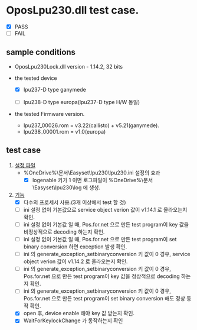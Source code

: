 # OposLpu230.dll test case.
* [x] PASS
* [ ] FAIL

## sample conditions
* OposLpu230Lock.dll version - 1.14.2, 32 bits

* the tested device
  * [x] lpu237-D type ganymede
  * [ ] lpu238-D type europa(lpu237-D type H/W 동일)
  

* the tested Firmware version.
  * lpu237_00026.rom = v3.22(callisto) +  v5.21(ganymede).
  * lpu238_00001.rom = v1.0(europa)

## test case
1. <u>설정 파일</u>
    * %OneDrive%\문서\Easyset\lpu230\lpu230.ini 설정의 효과
      + [x] logenable 키가 1 이면 로그파일이 %OneDrive%\문서\Easyset\lpu230\log 에 생성.
2. <u>기능</u>
    * [x] 다수의 프로세서 사용.(3개 이상에서 test 할 것)
    * [ ] ini 설정 없이 기본값으로 service object verion 값이 v1.14.1 로 올라오는지 확인.
    * [ ] ini 설정 없이 기본값 일 때, Pos.for.net 으로 만든 test program이 key 값을 비정상적으로 decoding 하는지 확인.
    * [ ] ini 설정 없이 기본값 일 때, Pos.for.net 으로 만든 test program이 set binary conversion 하면 exception 발생 확인.
    * [ ] ini 의 generate_exception_setbinaryconversion 키 값이 0 경우, service object verion 값이 v1.14.2 로 올라오는지 확인.
    * [ ] ini 의 generate_exception_setbinaryconversion 키 값이 0 경우, Pos.for.net 으로 만든 test program이 key 값을 정상적으로 decoding 하는지 확인.
    * [ ] ini 의 generate_exception_setbinaryconversion 키 값이 0 경우, Pos.for.net 으로 만든 test program이 set binary conversion 해도 정상 동작 확인.
    * [x] open 후, device enable 해야 key 값 받는지 확인.
    * [x] WaitForKeylockChange 가 동작하는지 확인

